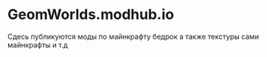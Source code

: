 # GeomWorlds.modhub.io
Сдесь публикуются моды по майнкрафту бедрок а также текстуры сами майнкрафты и т.д
